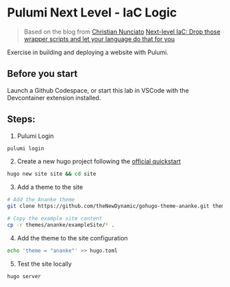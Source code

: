 # Pulumi Next Level - IaC Logic

> Based on the blog from [Christian Nunciato](https://github.com/cnunciato) [Next-level IaC: Drop those wrapper scripts and let your language do that for you](https://www.pulumi.com/blog/next-level-iac-pulumi-runtime-logic)

Exercise in building and deploying a website with Pulumi.

## Before you start

Launch a Github Codespace, or start this lab in VSCode with the Devcontainer extension installed.

## Steps:

1. Pulumi Login

```bash
pulumi login
```

2. Create a new hugo project following the [official quickstart](https://gohugo.io/getting-started/quick-start/)

```bash
hugo new site site && cd site
```

3. Add a theme to the site

```bash
# Add the Ananke theme
git clone https://github.com/theNewDynamic/gohugo-theme-ananke.git themes/ananke && rm -rf themes/ananke/.git

# Copy the example site content
cp -r themes/ananke/exampleSite/* .
```

4. Add the theme to the site configuration

```bash
echo 'theme = "ananke"' >> hugo.toml
```

5. Test the site locally

```bash
hugo server
```
